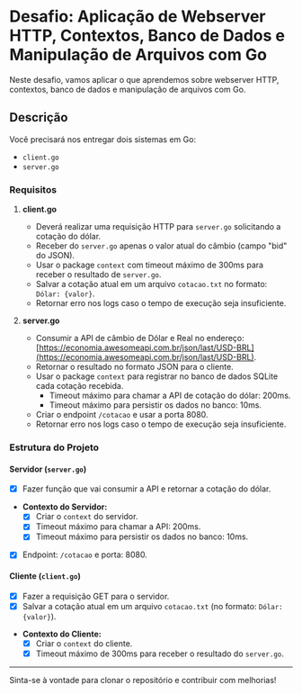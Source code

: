 # Desafio: Aplicação de Webserver HTTP, Contextos, Banco de Dados e Manipulação de Arquivos com Go

Neste desafio, vamos aplicar o que aprendemos sobre webserver HTTP, contextos, banco de dados e manipulação de arquivos com Go.

## Descrição

Você precisará nos entregar dois sistemas em Go:

- `client.go`
- `server.go`

### Requisitos

1. **client.go**
   - Deverá realizar uma requisição HTTP para `server.go` solicitando a cotação do dólar.
   - Receber do `server.go` apenas o valor atual do câmbio (campo "bid" do JSON).
   - Usar o package `context` com timeout máximo de 300ms para receber o resultado de `server.go`.
   - Salvar a cotação atual em um arquivo `cotacao.txt` no formato: `Dólar: {valor}`.
   - Retornar erro nos logs caso o tempo de execução seja insuficiente.

2. **server.go**
   - Consumir a API de câmbio de Dólar e Real no endereço: [https://economia.awesomeapi.com.br/json/last/USD-BRL](https://economia.awesomeapi.com.br/json/last/USD-BRL).
   - Retornar o resultado no formato JSON para o cliente.
   - Usar o package `context` para registrar no banco de dados SQLite cada cotação recebida.
     - Timeout máximo para chamar a API de cotação do dólar: 200ms.
     - Timeout máximo para persistir os dados no banco: 10ms.
   - Criar o endpoint `/cotacao` e usar a porta 8080.
   - Retornar erro nos logs caso o tempo de execução seja insuficiente.

### Estrutura do Projeto

#### Servidor (`server.go`)

- [X] Fazer função que vai consumir a API e retornar a cotação do dólar.
- **Contexto do Servidor:**
  - [X] Criar o `context` do servidor.
  - [X] Timeout máximo para chamar a API: 200ms.
  - [X] Timeout máximo para persistir os dados no banco: 10ms.
- [X] Endpoint: `/cotacao` e porta: 8080.

#### Cliente (`client.go`)

- [X] Fazer a requisição GET para o servidor.
- [X] Salvar a cotação atual em um arquivo `cotacao.txt` (no formato: `Dólar: {valor}`).
- **Contexto do Cliente:**
  - [X] Criar o `context` do cliente.
  - [X] Timeout máximo de 300ms para receber o resultado do `server.go`.

---

Sinta-se à vontade para clonar o repositório e contribuir com melhorias!

